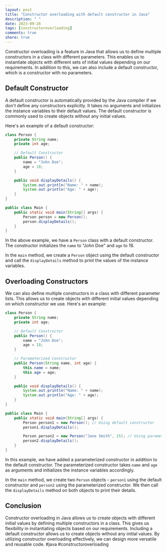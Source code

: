 ```yaml
---
layout: post
title: "Constructor overloading with default constructor in Java"
description: " "
date: 2023-09-26
tags: [constructoroverloading]
comments: true
share: true
---
```


Constructor overloading is a feature in Java that allows us to define multiple constructors in a class with different parameters. This enables us to instantiate objects with different sets of initial values depending on our requirements. In addition to this, we can also include a default constructor, which is a constructor with no parameters.

## Default Constructor

A default constructor is automatically provided by the Java compiler if we don't define any constructors explicitly. It takes no arguments and initializes the instance variables to their default values. The default constructor is commonly used to create objects without any initial values.

Here's an example of a default constructor:

```java
class Person {
    private String name;
    private int age;

    // Default Constructor
    public Person() {
        name = "John Doe";
        age = 18;
    }

    public void displayDetails() {
        System.out.println("Name: " + name);
        System.out.println("Age: " + age);
    }
}

public class Main {
    public static void main(String[] args) {
        Person person = new Person();
        person.displayDetails();
    }
}
```

In the above example, we have a `Person` class with a default constructor. The constructor initializes the `name` to "John Doe" and `age` to 18. 

In the `main` method, we create a `Person` object using the default constructor and call the `displayDetails` method to print the values of the instance variables.

## Overloading Constructors

We can also define multiple constructors in a class with different parameter lists. This allows us to create objects with different initial values depending on which constructor we use. Here's an example:

```java
class Person {
    private String name;
    private int age;

    // Default Constructor
    public Person() {
        name = "John Doe";
        age = 18;
    }

    // Parameterized Constructor
    public Person(String name, int age) {
        this.name = name;
        this.age = age;
    }

    public void displayDetails() {
        System.out.println("Name: " + name);
        System.out.println("Age: " + age);
    }
}

public class Main {
    public static void main(String[] args) {
        Person person1 = new Person(); // Using default constructor
        person1.displayDetails();

        Person person2 = new Person("Jane Smith", 25); // Using parameterized constructor
        person2.displayDetails();
    }
}
```

In this example, we have added a parameterized constructor in addition to the default constructor. The parameterized constructor takes `name` and `age` as arguments and initializes the instance variables accordingly.

In the `main` method, we create two `Person` objects - `person1` using the default constructor and `person2` using the parameterized constructor. We then call the `displayDetails` method on both objects to print their details.

## Conclusion

Constructor overloading in Java allows us to create objects with different initial values by defining multiple constructors in a class. This gives us flexibility in instantiating objects based on our requirements. Including a default constructor allows us to create objects without any initial values. By utilizing constructor overloading effectively, we can design more versatile and reusable code. #java #constructoroverloading